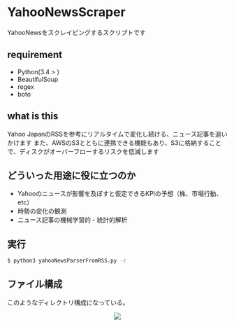 # YahooNewsScraper
YahooNewsをスクレイピングするスクリプトです

## requirement
 - Python(3.4 > ) 
 - BeautifulSoup
 - regex
 - boto

## what is this
Yahoo JapanのRSSを参考にリアルタイムで変化し続ける、ニュース記事を追いかけます
また、AWSのS3とともに連携できる機能もあり、S3に格納することで、ディスクがオーバーフローするリスクを低減します

## どういった用途に役に立つのか
- Yahooのニュースが影響を及ぼすと仮定できるKPIの予想（株、市場行動、etc）
- 時勢の変化の観測
- ニュース記事の機械学習的・統計的解析

## 実行

```sh
$ python3 yahooNewsParserFromRSS.py -c 
```

## ファイル構成
このようなディレクトリ構成になっている。
<p align="center">
  <img widht="450" src="https://cloud.githubusercontent.com/assets/4949982/25940916/9b22beba-3672-11e7-9061-ab843a39bb3d.png">
</p>
